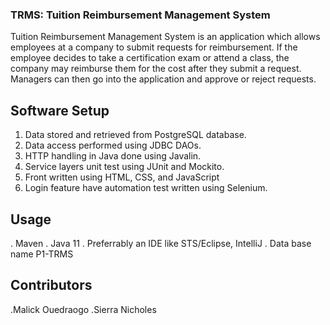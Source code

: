 

### TRMS: Tuition Reimbursement Management System

Tuition Reimbursement Management System is an application which allows employees at a company to submit requests for reimbursement. If the employee decides to take a certification exam or attend a class, the company may reimburse them for the cost after they submit a request. Managers can then go into the application and approve or reject requests.

## Software Setup

1. Data stored and retrieved from  PostgreSQL database.
2. Data access performed using JDBC DAOs.
3. HTTP handling in Java done using Javalin.
4. Service layers unit test using JUnit and Mockito.
5. Front written using HTML, CSS, and JavaScript 
6. Login feature  have automation test written using Selenium.


## Usage
. Maven
. Java 11 
. Preferrably an IDE like STS/Eclipse, IntelliJ
. Data base name P1-TRMS


## Contributors
.Malick Ouedraogo
.Sierra Nicholes

